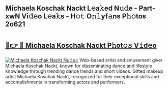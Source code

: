 ## Michaela Koschak Nackt L𝚎a𝚔ed N𝚞𝚍e - Part-xwN Vi𝚍𝚎o L𝚎a𝚔s - H𝚘𝚝 O𝚗𝚕yf𝚊ns P𝚑𝚘tos 2o621

# <h2><a href="http://kfafkh.oniu.top/?m=Michaela+Koschak+Nackt">🔗👉 🔴 Michaela Koschak Nackt P𝚑ot𝚘𝚜 V𝚒d𝚎o</a></h2>

[![Michaela Koschak Nackt Nu𝚍e𝚜](https://i.imgur.com/0qMVB7G.gif)](http://kfafkh.oniu.top/?m=Michaela+Koschak+Nackt)
Web-based artist and amusement giver Michaela Koschak Nackt, known for disseminating dance and lifestyle knowledge through trending dance trends and short videos. Gifted makeup artist Michaela Koschak Nackt, recognized for their exceptional skills and accomplishments in transforming actors and performers.  
